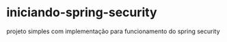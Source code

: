 iniciando-spring-security
=========================

projeto simples com implementação para funcionamento do spring security
